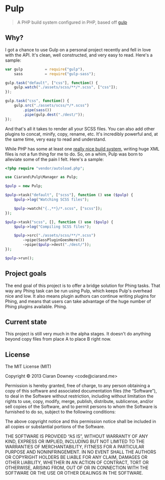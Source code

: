 Pulp
====
>A PHP build system configured in PHP, based off [gulp][gulpjs]

[gulpjs]: https://github.com/gulpjs/gulp

Why?
----
I got a chance to use Gulp on a personal project recently and fell in love with
the API. It's clean, well constructed, and very easy to read. Here's a sample:

```javascript
var gulp          = require("gulp"),
    sass          = require("gulp-sass");

gulp.task("default", ["css"], function() {
    gulp.watch("./assets/scss/**/*.scss", ["css"]);
});

gulp.task("css", function() {
    gulp.src("./assets/scss/*/*.scss")
        .pipe(sass())
        .pipe(gulp.dest("./dest/"));
});
```

And that's all it takes to render all your SCSS files. You can also add other
plugins to concat, minify, copy, rename, etc. It's incredibly powerful and, at
the same time, very easy to read and understand.

While PHP has some at least one [really nice build system][phing], writing huge
XML files is not a fun thing for me to do. So, on a whim, Pulp was born to
alleviate some of the pain I felt. Here's a sample:

[phing]: http://phing.info

```php
<?php require "vendor/autoload.php";

use Ciarand\Pulp\Manager as Pulp;

$pulp = new Pulp;

$pulp->task("default", ["scss"], function () use ($pulp) {
    $pulp->log("Watching SCSS files");

    $pulp->watch("{.,**}/*.scss", ["scss"]);
});

$pulp->task("scss", [], function () use ($pulp) {
    $pulp->log("Compiling SCSS files");

    $pulp->src("./assets/scss/**/*.scss")
        ->pipe(SassPluginGoesHere())
        ->pipe($pulp->dest("./dest/"));
});

$pulp->run();
```

Project goals
-------------
The end goal of this project is to offer a bridge solution for Phing tasks. That
way any Phing task can be run using Pulp, which keeps Pulp's overhead nice and
low. It also means plugin authors can continue writing plugins for Phing, and
means that users can take advantage of the huge number of Phing plugins
available. Phing.

Current state
-------------
This project is still very much in the alpha stages. It doesn't do anything
beyond copy files from place A to place B right now.

License
-------
The MIT License (MIT)
<p>Copyright © 2013 Ciaran Downey &lt;code@ciarand.me&gt;</p>

<p>Permission is hereby granted, free of charge, to any person obtaining a copy
of this software and associated documentation files (the “Software”), to deal
in the Software without restriction, including without limitation the rights
to use, copy, modify, merge, publish, distribute, sublicense, and/or sell
copies of the Software, and to permit persons to whom the Software is
furnished to do so, subject to the following conditions:</p>

<p>The above copyright notice and this permission notice shall be included in
all copies or substantial portions of the Software.</p>

<p>THE SOFTWARE IS PROVIDED “AS IS”, WITHOUT WARRANTY OF ANY KIND, EXPRESS OR
IMPLIED, INCLUDING BUT NOT LIMITED TO THE WARRANTIES OF MERCHANTABILITY,
FITNESS FOR A PARTICULAR PURPOSE AND NONINFRINGEMENT. IN NO EVENT SHALL THE
AUTHORS OR COPYRIGHT HOLDERS BE LIABLE FOR ANY CLAIM, DAMAGES OR OTHER
LIABILITY, WHETHER IN AN ACTION OF CONTRACT, TORT OR OTHERWISE, ARISING FROM,
OUT OF OR IN CONNECTION WITH THE SOFTWARE OR THE USE OR OTHER DEALINGS IN
THE SOFTWARE.</p>
